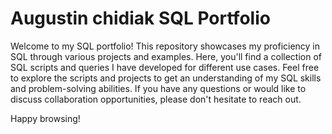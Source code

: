  # Augustin chidiak SQL Portfolio

Welcome to my SQL portfolio! This repository showcases my proficiency in SQL through various projects and examples. Here, you'll find a collection of SQL scripts and queries I have developed for different use cases. 
Feel free to explore the scripts and projects to get an understanding of my SQL skills and problem-solving abilities. If you have any questions or would like to discuss collaboration opportunities, please don't hesitate to reach out.

Happy browsing!

